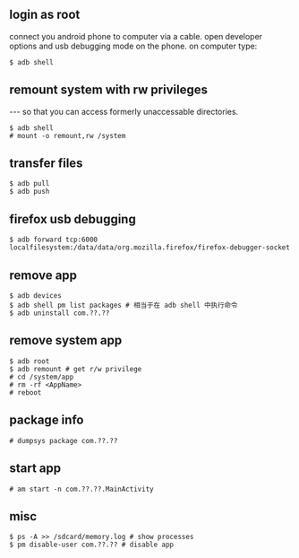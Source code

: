 ## login as root

connect you android phone to computer via a cable.
open developer options and usb debugging mode on the phone.
on computer type:

    $ adb shell

## remount system with rw privileges

--- so that you can access formerly unaccessable directories.

    $ adb shell
    # mount -o remount,rw /system

## transfer files

    $ adb pull
    $ adb push

## firefox usb debugging

    $ adb forward tcp:6000 localfilesystem:/data/data/org.mozilla.firefox/firefox-debugger-socket

## remove app

    $ adb devices
    $ adb shell pm list packages # 相当于在 adb shell 中执行命令
    $ adb uninstall com.??.??

## remove system app

    $ adb root
    $ adb remount # get r/w privilege
    # cd /system/app
    # rm -rf <AppName>
    # reboot

## package info

    # dumpsys package com.??.??

## start app

    # am start -n com.??.??.MainActivity

## misc

    $ ps -A >> /sdcard/memory.log # show processes
    $ pm disable-user com.??.?? # disable app
